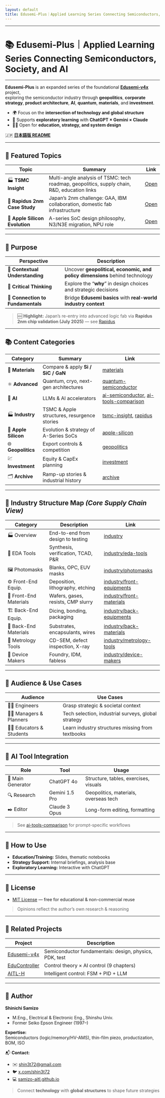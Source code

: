 ```yaml
---
layout: default
title: Edusemi-Plus｜Applied Learning Series Connecting Semiconductors, Society, and AI
---
```


---

# 📚 **Edusemi-Plus｜Applied Learning Series Connecting Semiconductors, Society, and AI**

---

**Edusemi-Plus** is an expanded series of the foundational [**Edusemi-v4x**](https://github.com/Samizo-AITL/Edusemi-v4x) project,  
exploring the semiconductor industry through **geopolitics**, **corporate strategy**, **product architecture**, **AI**, **quantum**, **materials**, and **investment**.

- 🌍 Focus on the **intersection of technology and global structure**  
- 🧠 Supports **exploratory learning** with **ChatGPT × Gemini × Claude**  
- 🧑‍🏫 Open for **education, strategy, and system design**

🇯🇵 **[日本語版 README](../)**

---

## 🌟 **Featured Topics**
| Topic | Summary | Link |
|---|---|---|
| 🏭 **TSMC Insight** | Multi-angle analysis of TSMC: tech roadmap, geopolitics, supply chain, R&D, education links | [Open](./tsmc-insight/) |
| 🚀 **Rapidus 2nm Case Study** | Japan’s 2nm challenge: GAA, IBM collaboration, domestic fab infrastructure | [Open](./rapidus/) |
| 🍏 **Apple Silicon Evolution** | A-series SoC design philosophy, N3/N3E migration, NPU role | [Open](./apple-silicon/) |

---

## 🎯 **Purpose**
| Perspective | Description |
|-------------|-------------|
| 🧭 **Contextual Understanding** | Uncover **geopolitical, economic, and policy dimensions** behind technology |
| 🧠 **Critical Thinking** | Explore the “**why**” in design choices and strategic decisions |
| 🔄 **Connection to Fundamentals** | Bridge **Edusemi basics** with **real-world industry context** |

> 🆕 **Highlight:** Japan’s re-entry into advanced logic fab via **Rapidus 2nm chip validation (July 2025)** — see [Rapidus](./rapidus/)

---

## 📚 **Content Categories**
| Category | Summary | Link |
|---|---|---|
| 🧪 **Materials** | Compare & apply **Si / SiC / GaN** | [materials](./materials/) |
| ⚛️ **Advanced** | Quantum, cryo, next-gen architectures | [quantum-semiconductor](./quantum-semiconductor/) |
| 🤖 **AI** | LLMs & AI accelerators | [ai-semiconductor](./ai-semiconductor/), [ai-tools-comparison](./ai-tools-comparison/) |
| 🏭 **Industry** | TSMC & Apple structures, resurgence stories | [tsmc-insight](./tsmc-insight/), [rapidus](./rapidus/) |
| 📱 **Apple Silicon** | Evolution & strategy of A-Series SoCs | [apple-silicon](./apple-silicon/) |
| 🌐 **Geopolitics** | Export controls & competition | [geopolitics](./geopolitics/) |
| 💹 **Investment** | Equity & CapEx planning | [investment](./investment/) |
| 🗂️ **Archive** | Ramp-up stories & industrial history | [archive](./archive/) |

---

## 🔗 **Industry Structure Map** *(Core Supply Chain View)*
| Category | Description | Link |
|---|---|---|
| 🏭 Overview | End-to-end from design to testing | [industry](./industry/) |
| 🧠 EDA Tools | Synthesis, verification, TCAD, P&R | [industry/eda-tools](./industry/eda-tools/) |
| 🖼️ Photomasks | Blanks, OPC, EUV masks | [industry/photomasks](./industry/photomasks/) |
| ⚙️ Front-End Equip. | Deposition, lithography, etching | [industry/front-equipments](./industry/front-equipments/) |
| 🧪 Front-End Materials | Wafers, gases, resists, CMP slurry | [industry/front-materials](./industry/front-materials/) |
| 🏗️ Back-End Equip. | Dicing, bonding, packaging | [industry/back-equipments](./industry/back-equipments/) |
| 🧯 Back-End Materials | Substrates, encapsulants, wires | [industry/back-materials](./industry/back-materials/) |
| 🔬 Metrology Tools | CD-SEM, defect inspection, X-ray | [industry/metrology-tools](./industry/metrology-tools/) |
| 💾 Device Makers | Foundry, IDM, fabless | [industry/device-makers](./industry/device-makers/) |

---

## 👥 **Audience & Use Cases**
| Audience | Use Cases |
|---|---|
| 🧑‍🔬 Engineers | Grasp strategic & societal context |
| 🧑‍💼 Managers & Planners | Tech selection, industrial surveys, global strategy |
| 🧑‍🏫 Educators & Students | Learn industry structures missing from textbooks |

---

## 🧠 **AI Tool Integration**
| Role | Tool | Usage |
|---|---|---|
| 🧩 Main Generator | ChatGPT 4o | Structure, tables, exercises, visuals |
| 🔍 Research | Gemini 1.5 Pro | Geopolitics, materials, overseas tech |
| ✒️ Editor | Claude 3 Opus | Long-form editing, formatting |

> See [ai-tools-comparison](./ai-tools-comparison/) for prompt-specific workflows

---

## 🧩 **How to Use**
- **Education/Training:** Slides, thematic notebooks  
- **Strategy Support:** Internal briefings, analysis base  
- **Exploratory Learning:** Interactive with ChatGPT

---

## 📄 **License**
- [MIT License](https://opensource.org/licenses/MIT) — free for educational & non-commercial reuse  
> Opinions reflect the author’s own research & reasoning

---

## 🔗 **Related Projects**
| Project | Description |
|---|---|
| [Edusemi-v4x](https://github.com/Samizo-AITL/Edusemi-v4x) | Semiconductor fundamentals: design, physics, PDK, test |
| [EduController](https://github.com/Samizo-AITL/EduController) | Control theory × AI control (9 chapters) |
| [AITL-H](https://github.com/Samizo-AITL/AITL-H) | Intelligent control: FSM + PID + LLM |

---

## 👤 **Author**
**Shinichi Samizo**  
- M.Eng., Electrical & Electronic Eng., Shinshu Univ.  
- Former Seiko Epson Engineer (1997–)

**Expertise:**  
Semiconductors (logic/memory/HV-AMS), thin-film piezo, productization, BOM, ISO

📬 **Contact:**  
- ✉️ [shin3t72@gmail.com](mailto:shin3t72@gmail.com)  
- 🐦 [x.com/shin3t72](https://x.com/shin3t72)  
- 💻 [samizo-aitl.github.io](https://samizo-aitl.github.io)

> Connect **technology** with **global structures** to shape future strategies
